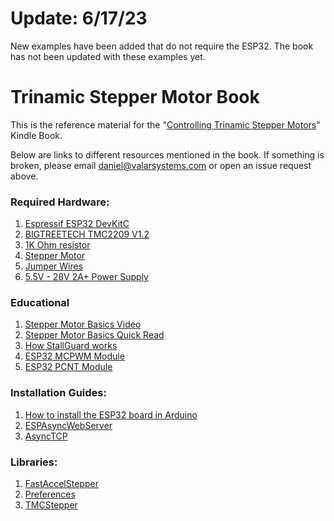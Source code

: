# Update: 6/17/23

New examples have been added that do not require the ESP32. The book has not been updated with these examples yet.

# Trinamic Stepper Motor Book

This is the reference material for the "[Controlling Trinamic Stepper Motors](https://amzn.to/3AIea17)" Kindle Book.

Below are links to different resources mentioned in the book. If something is broken, please email daniel@valarsystems.com or open an issue request above.

### Required Hardware:
1. [Espressif ESP32 DevKitC](https://amzn.to/3TArFGy)
2. [BIGTREETECH TMC2209 V1.2](https://amzn.to/3UxdmUm)
3. [1K Ohm resistor](https://amzn.to/3ULL2xq)
4. [Stepper Motor](https://amzn.to/3Ab6S5v)
5. [Jumper Wires](https://amzn.to/3UNx3XV)
6. [5.5V - 28V 2A+ Power Supply](https://amzn.to/3tpupvO)

### Educational
1. [Stepper Motor Basics Video](https://youtu.be/gt09CDu2K_c)
2. [Stepper Motor Basics Quick Read](https://stepcontrol.com/pdf/step101.pdf)
3. [How StallGuard works](https://www.trinamic.com/technology/motor-control-technology/stallguard-and-coolstep)
4. [ESP32 MCPWM Module](https://docs.espressif.com/projects/esp-idf/en/latest/esp32/api-reference/peripherals/mcpwm.html)
5. [ESP32 PCNT Module](https://docs.espressif.com/projects/esp-idf/en/latest/esp32/api-reference/peripherals/pcnt.html)

### Installation Guides:
1. [How to install the ESP32 board in Arduino](https://randomnerdtutorials.com/installing-the-esp32-board-in-arduino-ide-windows-instructions/)
2. [ESPAsyncWebServer](https://github.com/me-no-dev/ESPAsyncWebServer/archive/master.zip)
3. [AsyncTCP](https://github.com/me-no-dev/AsyncTCP/archive/master.zip)

### Libraries:
1. [FastAccelStepper](https://github.com/gin66/FastAccelStepper)
2. [Preferences](https://randomnerdtutorials.com/esp32-save-data-permanently-preferences/)
3. [TMCStepper](https://teemuatlut.github.io/TMCStepper/class_t_m_c2209_stepper.html)
